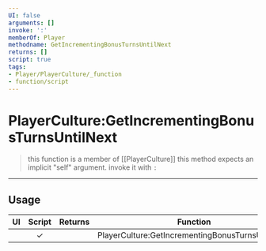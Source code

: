 ```yaml
---
UI: false
arguments: []
invoke: ':'
memberOf: Player
methodname: GetIncrementingBonusTurnsUntilNext
returns: []
script: true
tags:
- Player/PlayerCulture/_function
- function/script
---
```

# PlayerCulture:GetIncrementingBonusTurnsUntilNext
> this function is a member of [[PlayerCulture]]
> this method expects an implicit "self" argument. invoke it with `:`
-----
## Usage
|  UI | Script | Returns | Function | Arguments |
|:---:|:------:|-------:|:--------:|:---------|
| |✓||PlayerCulture:GetIncrementingBonusTurnsUntilNext||

